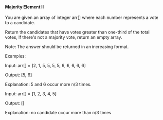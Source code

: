#### Majority Element II
You are given an array of integer arr[] where each number represents a vote to a candidate.

Return the candidates that have votes greater than one-third of the total votes, If there's not a majority vote, return an empty array. 

Note: The answer should be returned in an increasing format.

Examples:

Input: arr[] = [2, 1, 5, 5, 5, 5, 6, 6, 6, 6, 6]

Output: [5, 6]

Explanation: 5 and 6 occur more n/3 times.

Input: arr[] = [1, 2, 3, 4, 5]

Output: []

Explanation: no candidate occur more than n/3 times
